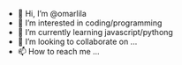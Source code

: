 - 👋 Hi, I’m @omarlila
- 👀 I’m interested in coding/programming
- 🌱 I’m currently learning javascript/pythong
- 💞️ I’m looking to collaborate on ...
- 📫 How to reach me ...

<!---
omarlila/omarlila is a ✨ special ✨ repository because its `README.md` (this file) appears on your GitHub profile.
You can click the Preview link to take a look at your changes.
--->
